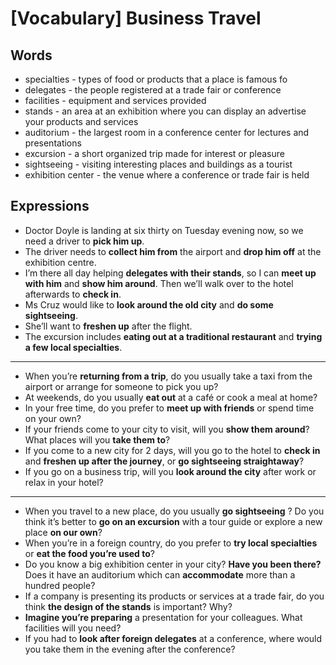 # [Vocabulary] Business Travel

## Words

* specialties - types of food or products that a place is famous fo
* delegates - the people registered at a trade fair or conference
* facilities - equipment and services provided
* stands - an area at an exhibition where you can display an advertise your products and services
* auditorium - the largest room in a conference center for lectures and presentations
* excursion - a short organized trip made for interest or pleasure
* sightseeing - visiting interesting places and buildings as a tourist
* exhibition center - the venue where a conference or trade fair is held

## Expressions

* Doctor Doyle is landing at six thirty on Tuesday evening now, so we need a driver to **pick him up**.
* The driver needs to **collect him from** the airport and **drop him off** at the exhibition centre.
* I’m there all day helping **delegates with their stands**, so I can **meet up with him** and **show him around**. Then we’ll walk over to the hotel afterwards to **check in**.
* Ms Cruz would like to **look around the old city** and **do some sightseeing**.
* She’ll want to **freshen up** after the flight.
* The excursion includes **eating out at a traditional restaurant** and **trying a few local specialties**.

---

* When you’re **returning from a trip**, do you usually take a taxi from the airport or arrange for someone to pick you up?
* At weekends, do you usually **eat out** at a café or cook a meal at home?
* In your free time, do you prefer to **meet up with friends** or spend time on your own?
* If your friends come to your city to visit, will you **show them around**? What places will you **take them to**?
* If you come to a new city for 2 days, will you go to the hotel to **check in** and **freshen up after the journey**, or **go sightseeing straightaway**?
* If you go on a business trip, will you **look around the city** after work or relax in your hotel?

---

* When you travel to a new place, do you usually **go sightseeing** ? Do you think it’s better to **go on an excursion** with a tour guide or explore a new place **on our own**?
* When you’re in a foreign country, do you prefer to **try local specialties** or **eat the food you’re used to**?
* Do you know a big exhibition center in your city? **Have you been there?** Does it have an auditorium which can **accommodate** more than a hundred people?
* If a company is presenting its products or services at a trade fair, do you think **the design of the stands** is important? Why?
* **Imagine you’re preparing** a presentation for your colleagues. What facilities will you need?
* If you had to **look after foreign delegates** at a conference, where would you take them in the evening after the conference?
